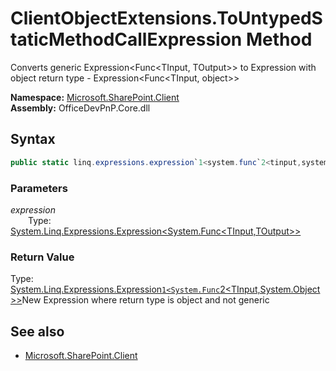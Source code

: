 # ClientObjectExtensions.ToUntypedStaticMethodCallExpression Method  
Converts generic  Expression<Func<TInput, TOutput>>  to Expression with object return type -  Expression<Func<TInput, object>>  

**Namespace:** [Microsoft.SharePoint.Client](Microsoft.SharePoint.Client.md)  
**Assembly:** OfficeDevPnP.Core.dll  
## Syntax
```C#
public static linq.expressions.expression`1<system.func`2<tinput,system.object>> ToUntypedStaticMethodCallExpression(Expression<Func<TInput, TOutput>> expression)
```
### Parameters
*expression*  
&emsp;&emsp;Type: [System.Linq.Expressions.Expression<System.Func<TInput,TOutput>>](System.Linq.Expressions.Expression<System.Func<TInput,TOutput>>.md) 
&emsp;&emsp;  
  
### Return Value
Type: [System.Linq.Expressions.Expression`1<System.Func`2<TInput,System.Object>>](System.Linq.Expressions.Expression`1<System.Func`2<TInput,System.Object>>.md  
)New Expression where return type is object and not generic

## See also
- [Microsoft.SharePoint.Client](Microsoft.SharePoint.Client.md)
